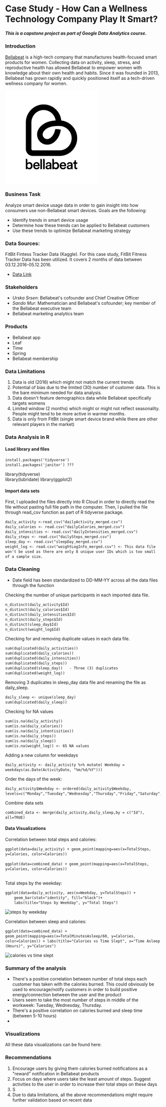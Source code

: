 # Case Study - How Can a Wellness Technology Company Play It Smart?

##### This is a capstone project as part of Google Data Analytics course. 

### Introduction
[Bellabeat](https://bellabeat.com) is a high-tech company that manufactures health-focused smart products for women. Collecting data on activity, sleep, stress, and reproductive health has allowed Bellabeat to empower women with knowledge about their own health and habits. Since it was founded in 2013, Bellabeat has grown rapidly and quickly positioned itself as a tech-driven wellness company for women.

<img src="https://github.com/mzakhidov/case_study_bellabeat/blob/main/Bellabeat%20logo.png?raw=true" alt="Bellabeat Logo" width="300">

### Business Task 
Analyze smart device usage data in order to gain insight into how consumers use non-Bellabeat smart devices. Goals are the following:
+ Identify trends in smart device usage
+ Determine how these trends can be applied to Bellabeat customers
+ Use these trends to optimize Bellabeat marketing strategy

### Data Sources: 
FitBit Fintess Tracker Data (Kaggle). For this case study, FitBit Fitness Tracker Data has been utilized. It covers 2 months of data between 03.12.2016-05.12.2016. 
+ [Data Link](https://www.kaggle.com/datasets/arashnic/fitbit) 

### Stakeholders
+ _Urska Srsen_: Bellabeat's cofounder and Chief Creative Officer
+ _Sando Mur_: Mathematician and Bellabeat's cofounder; key member of the Bellabeat executive team
+ Bellabeat marketing analytics team

### Products
+ Bellabeat app
+ Leaf
+ Time
+ Spring
+ Bellabeat membership


### Data Limitations
1. Data is old (2016) which might not match the current trends
2. Potential of bias due to the limited (30) number of customer data. This is the bare minimum needed for data analysis. 
3. Data doesn't feature demographics data while Bellabeat specifically targets womens
4. Limited window (2 months) which might or might not reflect seasonality. People might tend to be more active in warmer months. 
6. Data is only from FitBit (single smart device brand while there are other relevant players in the market)

### Data Analysis in R
#### Load library and files
```
install.packages('tidyverse')
install.packages('janitor') ???
```
library(tidyverse)  
library(lubridate)
library(ggplot2)


#### Import data sets

First, I uploaded the files directly into R Cloud in order to directly read the file without pasting full file path in the computer. Then, I pulled the file through read_csv function as part of R tidyverse package. 

```
daily_activity <-read_csv("dailyActivity_merged.csv")
daily_calories <- read.csv("dailyCalories_merged.csv")
daily_intensities <- read.csv("dailyIntensities_merged.csv")
daily_steps <- read.csv("dailySteps_merged.csv")
sleep_day <- read.csv("sleepDay_merged.csv")
weight_log <- read.csv("weightLogInfo_merged.csv") <- This data file won't be used as there are only 8 unique user IDs which is too small of a sample size. 

```

### Data Cleaning
+ Date field has been standardized to DD-MM-YY across all the data files through the function 


Checking the number of unique participants in each imported data file. 
```
n_distinct(daily_activity$Id)
n_distinct(daily_calories$Id)
n_distinct(daily_intensities$Id)
n_distinct(daily_steps$Id)
n_distinct(sleep_day$Id)
n_distinct(weight_log$Id)
```

Checking for and removing duplicate values in each data file.

```
sum(duplicated(daily_activities))
sum(duplicated(daily_calories))
sum(duplicated(daily_intensities))
sum(duplicated(daily_steps))
sum(duplicated(sleep_day))   - Three (3) duplicates 
sum(duplicated(weight_log))
```

Removing 3 duplicates in sleep_day data file and renaming the file as daily_sleep.  
```
daily_sleep <- unique(sleep_day)  
sum(duplicated(daily_sleep))  
```

Checking for NA values 
```
sum(is.na(daily_activity))
sum(is.na(daily_calories))
sum(is.na(daily_intentisities))
sum(is.na(daily_steps))
sum(is.na(daily_sleep))
sum(is.na(weight_log)) <- 65 NA values

```

Adding a new column for weekdays
```
daily_activity <- daily_activity %>% mutate( Weekday = weekdays(as.Date(ActivityDate, "%m/%d/%Y")))

```

Order the days of the week:
```
daily_activity$Weekday <- ordered(daily_activity$Weekday, levels=c("Monday","Tuesday","Wednesday","Thursday","Friday","Saturday","Sunday"))

```


Combine data sets
```
combined_data <- merge(daily_activity,daily_sleep,by = c("Id"), all=TRUE)

```


#### Data Visualizations

Correlation between total steps and calories: 
```
ggplot(data=daily_activity) + geom_point(mapping=aes(x=TotalSteps, y=Calories, color=Calories))

ggplot(data=combined_data) + geom_point(mapping=aes(x=TotalSteps, y=Calories, color=Calories))


```

Total steps by the weekday:
```
ggplot(data=daily_activity, aes(x=Weekday, y=TotalSteps)) + 
    geom_bar(stat="identity", fill="black")+
    labs(title="Steps by Weekday", y="Total Steps") 
```
![steps by weekday](https://github.com/user-attachments/assets/584cd4fa-9c36-4f44-9cb8-b4f776614959)


Correlation between sleep and calories:
```
ggplot(data=combined_data) + geom_point(mapping=aes(x=TotalMinutesAsleep/60, y=Calories, color=Calories)) + labs(title="Calories vs Time Slept", x="Time Asleep (Hours)", y="Calories")

```
![calories vs time slept](https://github.com/user-attachments/assets/ea7fda76-7baf-454f-a193-3f11699415b4)


### Summary of the analysis
+ There's a positive correlation between number of total steps each customer has taken with the calories burned. This could obviously be used to encourage/notify customers in order to build positive energy/connection between the user and the product
+ Users seem to take the most number of steps in middle of the workweek: Tuesday, Wednesday, Thursday. 
+ There's a positive correlation on calories burned and sleep time (between 5-10 hours)
+ 

### Visualizations

All these data visualizations can be found here:



### Recommendations
1. Encourage users by giving them calories burned notifications as a "reward" notification in Bellabeat products
2. Focus on days where users take the least amount of steps. Suggest activities to the user in order to increase their total steps on these days
3. S
4. Due to data limitations, all the above recommendations might require further validation based on recent data
